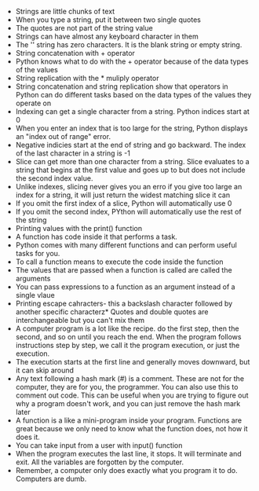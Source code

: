 * Strings are little chunks of text
* When you type a string, put it between two single quotes
* The quotes are not part of the string value
* Strings can have almost any keyboard character in them
* The '' string has zero characters. It is the blank string or empty string.
* String concatenation with + operator
* Python knows what to do with the + operator because of the data types of the values
* String replication with the * muliply operator
* String concatenation and string replication show that operators in Python can do different tasks based on the data types of the values they operate on
* Indexing can get a single character from a string. Python indices start at 0
* When you enter an index that is too large for the string, Python displays an "index out of range" error.
* Negative indicies start at the end of string and go backward. The index of the last character in a string is -1
* Slice can get more than one character from a string. Slice evaluates to a string that begins at the first value and goes up to but does not include the second index value.
* Unlike indexes, slicing never gives you an erro if you give too large an index for a string, it will just return the widest matching slice it can
* If you omit the first index of a slice, Python will automatically use 0
* If you omit the second index, PYthon will automatically use the rest of the string
* Printing values with the print() function
* A function has code inside it that performs a task.
* Python comes with many different functions and can perform useful tasks for you.
* To call a function means to execute the code inside the function
* The values that are passed when a function is called are called the arguments
* You can pass expressions to a function as an argument instead of a single vlaue
* Printing escape cahracters- this a backslash character followed by another specific characterz* Quotes and double quotes are interchangeable but you can't mix them
* A computer program is a lot like the recipe. do the first step, then the second, and so on until you reach the end. When the program follows instructions step by step, we call it the program execution, or just the execution.
* The execution starts at the first line and generally moves downward, but it can skip around
* Any text following a hash mark (#) is a comment. These are not for the computer, they are for you, the programmer. You can also use this to comment out code. This can be useful when you are trying to figure out why a program doesn't work, and you can just remove the hash mark later
* A function is a like a mini-program inside your program. Functions are great because we only need to know what the function does, not how it does it.
* You can take input from a user with input() function
* When the program executes the last line, it stops. It will terminate and exit. All the variables are forgotten by the computer.
* Remember, a computer only does exactly what you program it to do. Computers are dumb.
